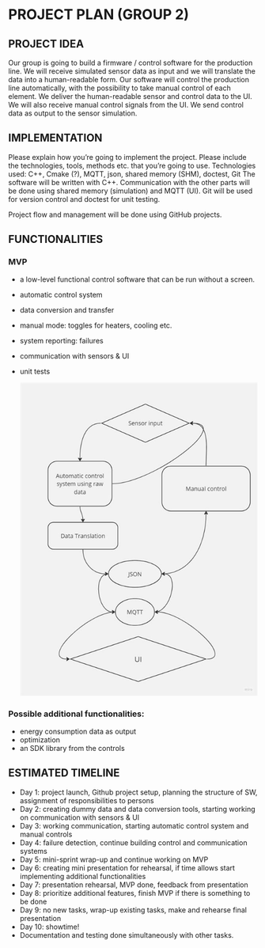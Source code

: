 # PROJECT PLAN (GROUP 2)

## PROJECT IDEA
Our group is going to build a firmware / control software for the production line. We will receive simulated sensor data
as input and we will translate the data into a human-readable form. Our software will control the production line automatically, with
the possibility to take manual control of each element. We deliver the human-readable sensor and control data to the UI. We will also receive
manual control signals from the UI. We send control data as output to the sensor simulation. 

## IMPLEMENTATION
Please explain how you’re going to implement the project. Please include the technologies, tools, methods etc. that you’re going to use.
Technologies used: C++, Cmake (?), MQTT, json, shared memory (SHM), doctest, Git
The software will be written with C++. Communication with the other parts will be done using shared memory (simulation) and MQTT (UI).
Git will be used for version control and doctest for unit testing.

Project flow and management will be done using GitHub projects. 

## FUNCTIONALITIES
### MVP
- a low-level functional control software that can be run without a screen.
- automatic control system
- data conversion and transfer
- manual mode: toggles for heaters, cooling etc.
- system reporting: failures
- communication with sensors & UI
- unit tests

  ![software flowchart](https://github.com/mikkokiviniemi/Control-software/blob/An-Man-patch-1/d6f0b768-059a-4389-a8e0-07641b3c305a.jpg?raw=true)
  
 ### Possible additional functionalities:
- energy consumption data as output
- optimization
- an SDK library from the controls

## ESTIMATED TIMELINE
- Day 1: project launch, Github project setup, planning the structure of SW, assignment of responsibilities to persons
- Day 2: creating dummy data and data conversion tools, starting working on communication with sensors & UI
- Day 3: working communication, starting automatic control system and manual controls
- Day 4: failure detection, continue building control and communication systems
- Day 5: mini-sprint wrap-up and continue working on MVP
- Day 6: creating mini presentation for rehearsal, if time allows start implementing additional functionalities
- Day 7: presentation rehearsal, MVP done, feedback from presentation 
- Day 8: prioritize additional features, finish MVP if there is something to be done
- Day 9: no new tasks, wrap-up existing tasks, make and rehearse final presentation
- Day 10: showtime!
- Documentation and testing done simultaneously with other tasks.
